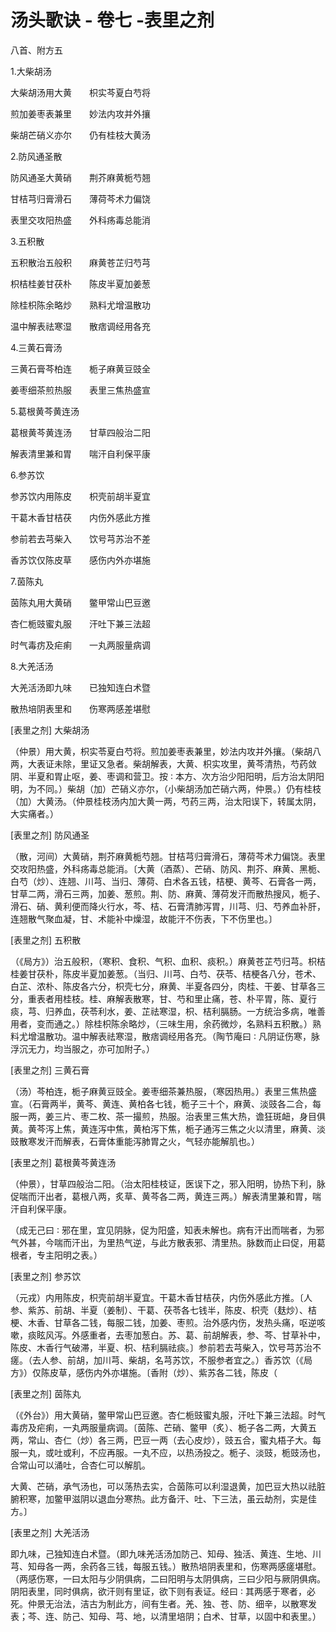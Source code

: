 # 汤头歌诀 - 卷七 -表里之剂

八首、附方五

1.大柴胡汤

大柴胡汤用大黄　　枳实芩夏白芍将

煎加姜枣表兼里　　妙法内攻并外攘

柴胡芒硝义亦尔　　仍有桂枝大黄汤

2.防风通圣散

防风通圣大黄硝　　荆芥麻黄栀芍翘

甘桔芎归膏滑石　　薄荷芩术力偏饶

表里交攻阳热盛　　外科疡毒总能消

3.五积散

五积散治五般积　　麻黄苍芷归芍芎

枳桔桂姜甘茯朴　　陈皮半夏加姜葱

除桂枳陈余略炒　　熟料尤增温散功

温中解表祛寒湿　　散痞调经用各充

4.三黄石膏汤

三黄石膏芩柏连　　栀子麻黄豆豉全

姜枣细茶煎热服　　表里三焦热盛宣

5.葛根黄芩黄连汤

葛根黄芩黄连汤　　甘草四般治二阳

解表清里兼和胃　　喘汗自利保平康

6.参苏饮

参苏饮内用陈皮　　枳壳前胡半夏宜

干葛木香甘桔茯　　内伤外感此方推

参前若去芎柴入　　饮号芎苏治不差

香苏饮仅陈皮草　　感伤内外亦堪施

7.茵陈丸

茵陈丸用大黄硝　　鳖甲常山巴豆邀

杏仁栀豉蜜丸服　　汗吐下兼三法超

时气毒疠及疟痢　　一丸两服量病调

8.大羌活汤

大羌活汤即九味　　已独知连白术暨

散热培阴表里和　　伤寒两感差堪慰

[表里之剂] 大柴胡汤

（仲景）用大黄，枳实苓夏白芍将。煎加姜枣表兼里，妙法内攻并外攘。（柴胡八两，大表证未除，里证又急者。柴胡解表，大黄、枳实攻里，黄芩清热，芍药敛阴、半夏和胃止呕，姜、枣调和营卫。按 ∶ 本方、次方治少阳阳明，后方治太阴阳明，为不同。）柴胡（加）芒硝义亦尔，（小柴胡汤加芒硝六两，仲景。）仍有桂枝（加）大黄汤。（仲景桂枝汤内加大黄一两，芍药三两，治太阳误下，转属太阴，大实痛者。）

[表里之剂] 防风通圣

（散，河间）大黄硝，荆芥麻黄栀芍翘。甘桔芎归膏滑石，薄荷芩术力偏饶。表里交攻阳热盛，外科疡毒总能消。〔大黄（酒蒸）、芒硝、防风、荆芥、麻黄、黑栀、白芍（炒）、连翘、川芎、当归、薄荷、白术各五钱，桔梗、黄芩、石膏各一两，甘草二两，滑石三两，加姜、葱煎。荆、防、麻黄、薄荷发汗而散热搜风，栀子、滑石、硝、黄利便而降火行水，芩、桔、石膏清肺泻胃，川芎、归、芍养血补肝，连翘散气聚血凝，甘、术能补中燥湿，故能汗不伤表，下不伤里也。〕

[表里之剂] 五积散

（《局方》）治五般积，（寒积、食积、气积、血积、痰积。）麻黄苍芷芍归芎。枳桔桂姜甘茯朴，陈皮半夏加姜葱。（当归、川芎、白芍、茯苓、桔梗各八分，苍术、白芷、浓朴、陈皮各六分，枳壳七分，麻黄、半夏各四分，肉桂、干姜、甘草各三分，重表者用桂枝。桂、麻解表散寒，甘、芍和里止痛，苍、朴平胃，陈、夏行痰，芎、归养血，茯苓利水，姜、芷祛寒湿，枳、桔利膈肠。一方统治多病，唯善用者，变而通之。）除桂枳陈余略炒，（三味生用，余药微炒，名熟料五积散。）熟料尤增温散功。温中解表祛寒湿，散痞调经用各充。（陶节庵曰 ∶ 凡阴证伤寒，脉浮沉无力，均当服之，亦可加附子。）

[表里之剂] 三黄石膏

（汤）芩柏连，栀子麻黄豆豉全。姜枣细茶兼热服，（寒因热用。）表里三焦热盛宣。（石膏两半，黄芩、黄连、黄柏各七钱，栀子三十个，麻黄、淡豉各二合，每服一两，姜三片、枣二枚、茶一撮煎，热服。治表里三焦大热，谵狂斑衄，身目俱黄。黄芩泻上焦，黄连泻中焦，黄柏泻下焦，栀子通泻三焦之火以清里，麻黄、淡豉散寒发汗而解表，石膏体重能泻肺胃之火，气轻亦能解肌也。）

[表里之剂] 葛根黄芩黄连汤

（仲景），甘草四般治二阳。（治太阳桂枝证，医误下之，邪入阳明，协热下利，脉促喘而汗出者，葛根八两，炙草、黄芩各二两，黄连三两。）解表清里兼和胃，喘汗自利保平康。

（成无己曰 ∶ 邪在里，宜见阴脉，促为阳盛，知表未解也。病有汗出而喘者，为邪气外甚，今喘而汗出，为里热气逆，与此方散表邪、清里热。脉数而止曰促，用葛根者，专主阳明之表。）

[表里之剂] 参苏饮

（元戎）内用陈皮，枳壳前胡半夏宜。干葛木香甘桔茯，内伤外感此方推。〔人参、紫苏、前胡、半夏（姜制）、干葛、茯苓各七钱半，陈皮、枳壳（麸炒）、桔梗、木香、甘草各二钱，每服二钱，加姜、枣煎。治外感内伤，发热头痛，呕逆咳嗽，痰眩风泻。外感重者，去枣加葱白。苏、葛、前胡解表，参、芩、甘草补中，陈皮、木香行气破滞，半夏、枳、桔利膈祛痰。〕参前若去芎柴入，饮号芎苏治不瘥。（去人参、前胡，加川芎、柴胡，名芎苏饮，不服参者宜之。）香苏饮（《局方》）仅陈皮草，感伤内外亦堪施。〔香附（炒）、紫苏各二钱，陈皮（

[表里之剂] 茵陈丸

（《外台》）用大黄硝，鳖甲常山巴豆邀。杏仁栀豉蜜丸服，汗吐下兼三法超。时气毒疠及疟痢，一丸两服量病调。〔茵陈、芒硝、鳖甲（炙）、栀子各二两，大黄五两，常山、杏仁（炒）各三两，巴豆一两（去心皮炒），豉五合，蜜丸梧子大。每服一丸，或吐或利，不应再服。一丸不应，以热汤投之。栀子、淡豉，栀豉汤也，合常山可以涌吐，合杏仁可以解肌。

大黄、芒硝，承气汤也，可以荡热去实，合茵陈可以利湿退黄，加巴豆大热以祛脏腑积寒，加鳖甲滋阴以退血分寒热。此方备汗、吐、下三法，虽云劫剂，实是佳方。〕

[表里之剂] 大羌活汤

即九味，己独知连白术暨。（即九味羌活汤加防己、知母、独活、黄连、生地、川芎、知母各一两，余药各三钱，每服五钱。）散热培阴表里和，伤寒两感瘥堪慰。（两感伤寒，一曰太阳与少阴俱病，二曰阳明与太阴俱病，三曰少阳与厥阴俱病。阴阳表里，同时俱病，欲汗则有里证，欲下则有表证。经曰 ∶ 其两感于寒者，必死。仲景无治法，洁古为制此方，间有生者。羌、独、苍、防、细辛，以散寒发表；芩、连、防己、知母、芎、地，以清里培阴；白术、甘草，以固中和表里。）
